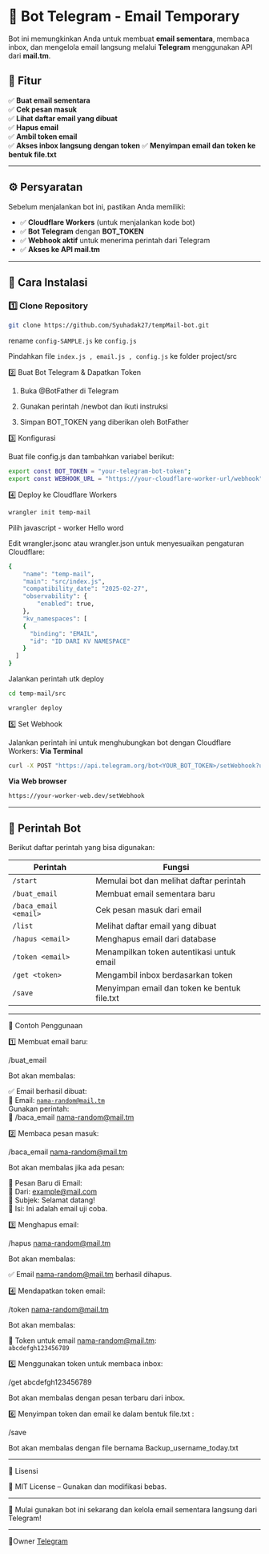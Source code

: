 
# 🚀 Bot Telegram - Email Temporary  
Bot ini memungkinkan Anda untuk membuat **email sementara**, membaca inbox, dan mengelola email langsung melalui **Telegram** menggunakan API dari **mail.tm**.  

## 📌 Fitur  
✅ **Buat email sementara**  
✅ **Cek pesan masuk**  
✅ **Lihat daftar email yang dibuat**  
✅ **Hapus email**  
✅ **Ambil token email**  
✅ **Akses inbox langsung dengan token**
✅ **Menyimpan email dan token ke bentuk file.txt**


---

## ⚙️ Persyaratan  
Sebelum menjalankan bot ini, pastikan Anda memiliki:  

- ✅ **Cloudflare Workers** (untuk menjalankan kode bot)  
- ✅ **Bot Telegram** dengan **BOT_TOKEN**  
- ✅ **Webhook aktif** untuk menerima perintah dari Telegram  
- ✅ **Akses ke API mail.tm**  

---

## 🚀 Cara Instalasi  

### 1️⃣ **Clone Repository**  
```sh
git clone https://github.com/Syuhadak27/tempMail-bot.git
```
rename <code>config-SAMPLE.js</code> ke <code>config.js</code>

Pindahkan file <code>index.js , email.js , config.js</code> ke folder project/src

2️⃣ Buat Bot Telegram & Dapatkan Token

1. Buka @BotFather di Telegram


2. Gunakan perintah /newbot dan ikuti instruksi


3. Simpan BOT_TOKEN yang diberikan oleh BotFather



3️⃣ Konfigurasi

Buat file config.js dan tambahkan variabel berikut:

```sh
export const BOT_TOKEN = "your-telegram-bot-token";
export const WEBHOOK_URL = "https://your-cloudflare-worker-url/webhook";
```

4️⃣ Deploy ke Cloudflare Workers

```sh
wrangler init temp-mail
```
Pilih javascript - worker Hello word

Edit wrangler.jsonc atau wrangler.json untuk menyesuaikan pengaturan Cloudflare:

```sh
{
	"name": "temp-mail",
	"main": "src/index.js",
	"compatibility_date": "2025-02-27",
	"observability": {
		"enabled": true,
	},
	"kv_namespaces": [
    {
      "binding": "EMAIL",
      "id": "ID DARI KV NAMESPACE"
    }
  ]
}

```
Jalankan perintah utk deploy

```sh
cd temp-mail/src
```

```sh
wrangler deploy
```

5️⃣ Set Webhook

Jalankan perintah ini untuk menghubungkan bot dengan Cloudflare Workers:
**Via Terminal**
```sh
curl -X POST "https://api.telegram.org/bot<YOUR_BOT_TOKEN>/setWebhook?url=<YOUR_WORKER_URL>/webhook"
```
**Via Web browser**
```sh
https://your-worker-web.dev/setWebhook
```
---

## 📜 Perintah Bot  

Berikut daftar perintah yang bisa digunakan:  

| Perintah          | Fungsi                                         |
|------------------|----------------------------------------------|
| `/start`        | Memulai bot dan melihat daftar perintah       |
| `/buat_email`   | Membuat email sementara baru                 |
| `/baca_email <email>` | Cek pesan masuk dari email            |
| `/list`         | Melihat daftar email yang dibuat             |
| `/hapus <email>` | Menghapus email dari database               |
| `/token <email>` | Menampilkan token autentikasi untuk email   |
| `/get <token>`  | Mengambil inbox berdasarkan token            |
| `/save`         | Menyimpan email dan token ke bentuk file.txt      |


---

🎯 Contoh Penggunaan

1️⃣ Membuat email baru:

/buat_email

Bot akan membalas:

✅ Email berhasil dibuat:  
📧 Email: <code>nama-random@mail.tm</code>  
Gunakan perintah:  
📩 /baca_email nama-random@mail.tm

2️⃣ Membaca pesan masuk:

/baca_email nama-random@mail.tm

Bot akan membalas jika ada pesan:

📩 Pesan Baru di Email:  
📝 Dari: example@mail.com  
📌 Subjek: Selamat datang!  
📜 Isi: Ini adalah email uji coba.

3️⃣ Menghapus email:

/hapus nama-random@mail.tm

Bot akan membalas:

✅ Email nama-random@mail.tm berhasil dihapus.

4️⃣ Mendapatkan token email:

/token nama-random@mail.tm

Bot akan membalas:

🔑 Token untuk email nama-random@mail.tm:  
<code>abcdefgh123456789</code>

5️⃣ Menggunakan token untuk membaca inbox:

/get abcdefgh123456789

Bot akan membalas dengan pesan terbaru dari inbox.

6️⃣ Menyimpan token dan email ke dalam bentuk file.txt :

/save

Bot akan membalas dengan file bernama Backup_username_today.txt


---

🎯 Lisensi

📝 MIT License – Gunakan dan modifikasi bebas.


---

🚀 Mulai gunakan bot ini sekarang dan kelola email sementara langsung dari Telegram!

---
👤Owner
[Telegram](https://t.me/hidestream_bot)

